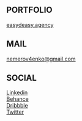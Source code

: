 <h2 align="auto">PORTFOLIO</h3>
<a href="https://easydeasy.agency" target="_blank">easydeasy.agency</a>
<h2 align="auto">MAIL</h3>
<a href="mailto:nemerov4enko@gmail.com" target="_blank">nemerov4enko@gmail.com</a>
<h2 align="auto">SOCIAL</h3>
<p align="left">
  <a href="https://www.linkedin.com/in/zhenya-nemerovchenko-5b226583/" target="_blank">Linkedin</a>
  <br>
  <a href="https://www.behance.net/nemerovchenko" target="_blank">Behance</a>
  <br>
  <a href="https://dribbble.com/nemerovchenko" target="_blank">Dribbble</a>
  <br>
  <a href="https://twitter.com/znemerovchenko" target="_blank">Twitter</a>
</p>

